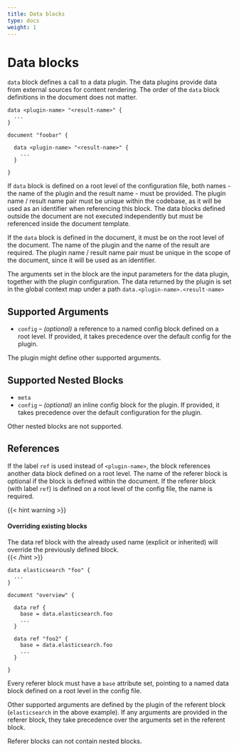 ```yaml
---
title: Data blocks
type: docs
weight: 1
---
```


# Data blocks

`data` block defines a call to a data plugin. The data plugins provide data from external sources for content rendering. The order of the `data` block definitions in the document does not matter.

```hcl
data <plugin-name> "<result-name>" {
  ...
}

document "foobar" {

  data <plugin-name> "<result-name>" {
    ...
  }

}
```

If `data` block is defined on a root level of the configuration file, both names - the name of the plugin and the result name - must be provided. The plugin name / result name pair must be unique within the codebase, as it will be used as an identifier when referencing this block. The data blocks defined outside the document are not executed independently but must be referenced inside the document template.

If the `data` block is defined in the document, it must be on the root level of the document. The name of the plugin and the name of the result are required. The plugin name / result name pair must be unique in the scope of the document, since it will be used as an identifier.

The arguments set in the block are the input parameters for the data plugin, together with the plugin configuration. The data returned by the plugin is set in the global context map under a path `data.<plugin-name>.<result-name>`


## Supported Arguments

- `config` – _(optional)_ a reference to a named config block defined on a root level. If provided, it takes precedence over the default config for the plugin.

The plugin might define other supported arguments.


## Supported Nested Blocks

- `meta`
- `config` – _(optional)_ an inline config block for the plugin. If provided, it takes precedence over the default configuration for the plugin.

Other nested blocks are not supported.


## References

If the label `ref` is used instead of `<plugin-name>`, the block references another data block defined on a root level. The name of the referer block is optional if the block is defined within the document. If the referer block (with label `ref`) is defined on a root level of the config file, the name is required.

{{< hint warning >}}
#### Overriding existing blocks
The data ref block with the already used name (explicit or inherited) will override the previously defined block.  
{{< /hint >}}

```hcl
data elasticsearch "foo" {
  ...
}

document "overview" {

  data ref {
    base = data.elasticsearch.foo
    ...
  }

  data ref "foo2" {
    base = data.elasticsearch.foo
    ...
  }

}
```

Every referer block must have a `base` attribute set, pointing to a named data block defined on a root level in the config file.

Other supported arguments are defined by the plugin of the referent block (`elasticsearch` in the above example). If any arguments are provided in the referer block, they take precedence over the arguments set in the referent block.

Referer blocks can not contain nested blocks.
